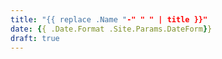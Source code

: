 ```yaml
---
title: "{{ replace .Name "-" " " | title }}"
date: {{ .Date.Format .Site.Params.DateForm}}
draft: true
---
```


